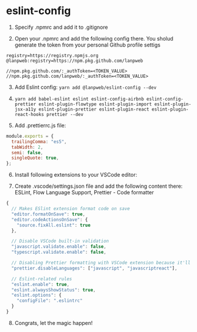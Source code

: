 # eslint-config

1. Specify .npmrc and add it to .gitignore

2. Open your .npmrc and add the following config there.
   You sholud generate the token from your personal Github profile settigs

```
registry=https://registry.npmjs.org
@lanpweb:registry=https://npm.pkg.github.com/lanpweb

//npm.pkg.github.com/:_authToken=<TOKEN_VALUE>
//npm.pkg.github.com/lanpweb/:_authToken=<TOKEN_VALUE>
```

3. Add Eslint config: `yarn add @lanpweb/eslint-config --dev`

4. `yarn add babel-eslint eslint eslint-config-airbnb eslint-config-prettier eslint-plugin-flowtype eslint-plugin-import eslint-plugin-jsx-a11y eslint-plugin-prettier eslint-plugin-react eslint-plugin-react-hooks prettier --dev`

5. Add .prettierrc.js file:

```javascript
module.exports = {
  trailingComma: "es5",
  tabWidth: 2,
  semi: false,
  singleQuote: true,
};
```

6. Install following extensions to your VSCode editor:

7. Create .vscode/settings.json file and add the following content there: ESLint, Flow Language Support, Prettier - Code formatter

```javascript
{
  // Makes ESlint extension format code on save
  "editor.formatOnSave": true,
  "editor.codeActionsOnSave": {
    "source.fixAll.eslint": true
  },

  // Disable VSCode built-in validation
  "javascript.validate.enable": false,
  "typescript.validate.enable": false,

  // Disabling Prettier formatting with VSCode extension because it'll be handled by ESlint and it's built-in Prettier plugin
  "prettier.disableLanguages": ["javascript", "javascriptreact"],

  // Eslint-related rules
  "eslint.enable": true,
  "eslint.alwaysShowStatus": true,
  "eslint.options": {
    "configFile": ".eslintrc"
  }
}
```

8. Congrats, let the magic happen!
